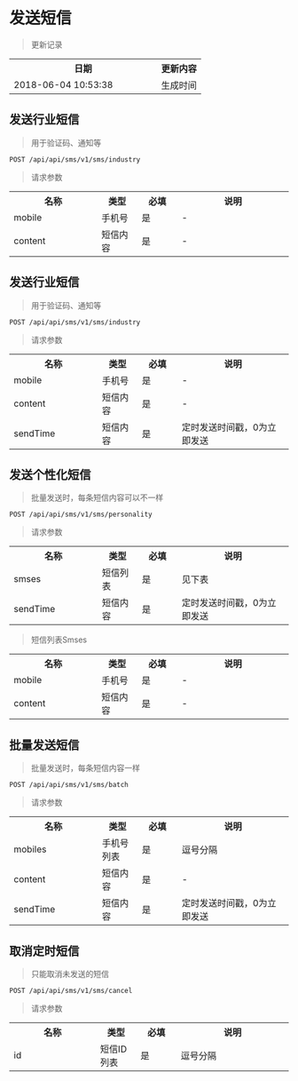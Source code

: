 # 发送短信

> 更新记录

<table>
    <tr>
        <th style="width:250px;">日期</th>
        <th>更新内容</th>
    </tr>
    <tr>
        <td>2018-06-04 10:53:38</td>
        <td>生成时间</td>
    </tr>
</table>

## 发送行业短信
> 用于验证码、通知等

```
POST /api/api/sms/v1/sms/industry
```

>请求参数
<table>
    <tr>
        <th style="width:150px;">名称</th>
        <th style="width:60px;">类型</th>
        <th style="width:60px;">必填</th>
        <th style="width:200px;">说明</th>
    </tr>
    <tr>
        <td>mobile</td>
        <td>手机号</td>
        <td>是</td>
        <td>-</td>
    </tr>
    <tr>
        <td>content</td>
        <td>短信内容</td>
        <td>是</td>
        <td>-</td>
    </tr>
</table>

## 发送行业短信
> 用于验证码、通知等

```
POST /api/api/sms/v1/sms/industry
```

>请求参数
<table>
    <tr>
        <th style="width:150px;">名称</th>
        <th style="width:60px;">类型</th>
        <th style="width:60px;">必填</th>
        <th style="width:200px;">说明</th>
    </tr>
    <tr>
        <td>mobile</td>
        <td>手机号</td>
        <td>是</td>
        <td>-</td>
    </tr>
    <tr>
        <td>content</td>
        <td>短信内容</td>
        <td>是</td>
        <td>-</td>
    </tr>
    <tr>
        <td>sendTime</td>
        <td>短信内容</td>
        <td>是</td>
        <td>定时发送时间戳，0为立即发送</td>
    </tr>
</table>

## 发送个性化短信
>批量发送时，每条短信内容可以不一样

```
POST /api/api/sms/v1/sms/personality
```

>请求参数
<table>
    <tr>
        <th style="width:150px;">名称</th>
        <th style="width:60px;">类型</th>
        <th style="width:60px;">必填</th>
        <th style="width:200px;">说明</th>
    </tr>
    <tr>
        <td>smses</td>
        <td>短信列表</td>
        <td>是</td>
        <td>见下表</td>
    </tr>
    <tr>
        <td>sendTime</td>
        <td>短信内容</td>
        <td>是</td>
        <td>定时发送时间戳，0为立即发送</td>
    </tr>
</table>

>短信列表Smses
<table>
    <tr>
        <th style="width:150px;">名称</th>
        <th style="width:60px;">类型</th>
        <th style="width:60px;">必填</th>
        <th style="width:200px;">说明</th>
    </tr>
    <tr>
        <td>mobile</td>
        <td>手机号</td>
        <td>是</td>
        <td>-</td>
    </tr>
    <tr>
        <td>content</td>
        <td>短信内容</td>
        <td>是</td>
        <td>-</td>
    </tr>
</table>

## 批量发送短信
>批量发送时，每条短信内容一样

```
POST /api/api/sms/v1/sms/batch
```

>请求参数
<table>
    <tr>
        <th style="width:150px;">名称</th>
        <th style="width:60px;">类型</th>
        <th style="width:60px;">必填</th>
        <th style="width:200px;">说明</th>
    </tr>
    <tr>
        <td>mobiles</td>
        <td>手机号列表</td>
        <td>是</td>
        <td>逗号分隔</td>
    </tr>
    <tr>
        <td>content</td>
        <td>短信内容</td>
        <td>是</td>
        <td>-</td>
    </tr>
    <tr>
        <td>sendTime</td>
        <td>短信内容</td>
        <td>是</td>
        <td>定时发送时间戳，0为立即发送</td>
    </tr>
</table>

## 取消定时短信
>只能取消未发送的短信

```
POST /api/api/sms/v1/sms/cancel
```

>请求参数
<table>
    <tr>
        <th style="width:150px;">名称</th>
        <th style="width:60px;">类型</th>
        <th style="width:60px;">必填</th>
        <th style="width:200px;">说明</th>
    </tr>
    <tr>
        <td>id</td>
        <td>短信ID列表</td>
        <td>是</td>
        <td>逗号分隔</td>
    </tr>
</table>